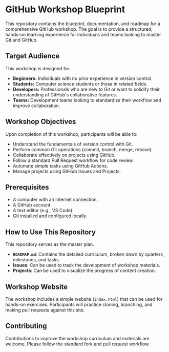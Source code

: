 # GitHub Workshop Blueprint

This repository contains the blueprint, documentation, and roadmap for a comprehensive GitHub workshop. The goal is to provide a structured, hands-on learning experience for individuals and teams looking to master Git and GitHub.

## Target Audience

This workshop is designed for:

- **Beginners:** Individuals with no prior experience in version control.
- **Students:** Computer science students or those in related fields.
- **Developers:** Professionals who are new to Git or want to solidify their understanding of GitHub's collaborative features.
- **Teams:** Development teams looking to standardize their workflow and improve collaboration.

## Workshop Objectives

Upon completion of this workshop, participants will be able to:

- Understand the fundamentals of version control with Git.
- Perform common Git operations (commit, branch, merge, rebase).
- Collaborate effectively on projects using GitHub.
- Follow a standard Pull Request workflow for code review.
- Automate simple tasks using GitHub Actions.
- Manage projects using GitHub Issues and Projects.

## Prerequisites

- A computer with an internet connection.
- A GitHub account.
- A text editor (e.g., VS Code).
- Git installed and configured locally.

## How to Use This Repository

This repository serves as the master plan.

- **`ROADMAP.md`**: Contains the detailed curriculum, broken down by quarters, milestones, and tasks.
- **Issues**: Can be used to track the development of workshop materials.
- **Projects**: Can be used to visualize the progress of content creation.

## Workshop Website

The workshop includes a simple website (`index.html`) that can be used for hands-on exercises. Participants will practice cloning, branching, and making pull requests against this site.

## Contributing

Contributions to improve the workshop curriculum and materials are welcome. Please follow the standard fork and pull request workflow.
